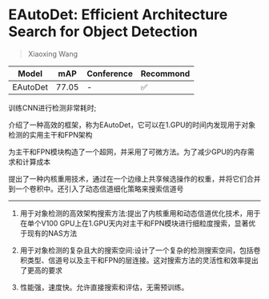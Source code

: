 # EAutoDet: Efficient Architecture Search for Object Detection

> Xiaoxing Wang

|Model|mAP|Conference|Recommond|
|--|--|--|--|
|EAutoDet|77.05|-|:white_check_mark:|

训练CNN进行检测非常耗时;

介绍了一种高效的框架，称为EAutoDet，它可以在1.GPU的时间内发现用于对象检测的实用主干和FPN架构

为主干和FPN模块构造了一个超网，并采用了可微方法。为了减少GPU的内存需求和计算成本

提出了一种内核重用技术，通过在一个边缘上共享候选操作的权重，并将它们合并到一个卷积中。还引入了动态信道细化策略来搜索信道号

---

1. 用于对象检测的高效架构搜索方法:提出了内核重用和动态信道优化技术，用于在单个V100 GPU上在1.GPU天内对主干和FPN模块进行细粒度搜索，显著优于现有的NAS方法

2. 用于对象检测的复杂且大的搜索空间:设计了一个复杂的检测搜索空间，包括卷积类型、信道号以及主干和FPN的层连接。这对搜索方法的灵活性和效率提出了更高的要求

3. 性能强，速度快。允许直接搜索和评估，无需预训练。